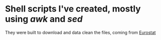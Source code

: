 # Shell scripts I've created, mostly using *awk* and *sed*

They were built to download and data clean the files, coming from [Eurostat](http://ec.europa.eu/eurostat/fr) 


